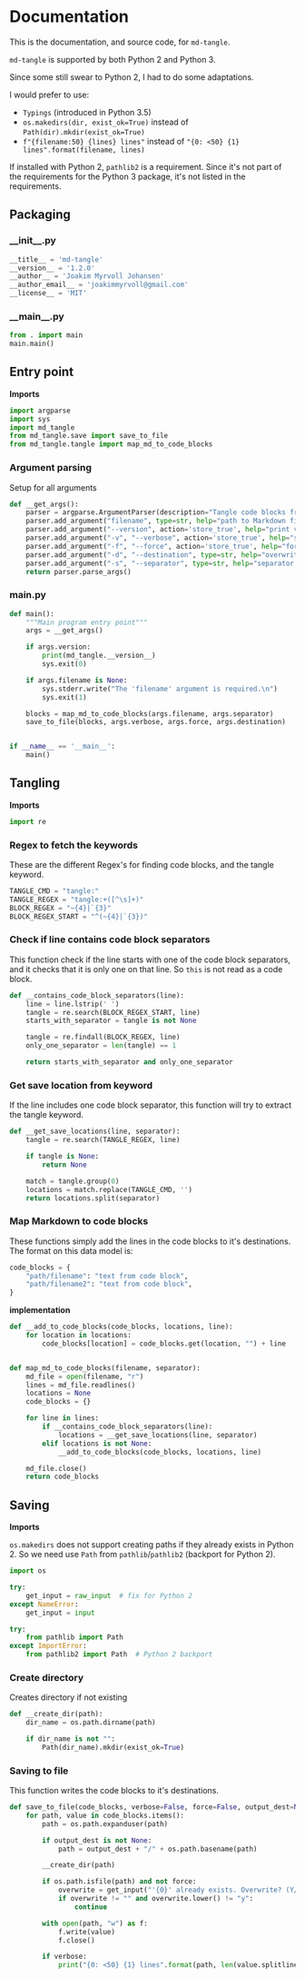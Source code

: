 # Documentation
This is the documentation, and source code, for `md-tangle`.

`md-tangle` is supported by both Python 2 and Python 3.
 
Since some still swear to Python 2, I had to do some adaptations. 

I would prefer to use:
* `Typings` (introduced in Python 3.5)
* `os.makedirs(dir, exist_ok=True)` instead of `Path(dir).mkdir(exist_ok=True)`
* `f"{filename:50} {lines} lines"` instead of `"{0: <50} {1} lines".format(filename, lines)`

If installed with Python 2, `pathlib2` is a requirement. Since it's not part of the
requirements for the Python 3 package, it's not listed in the requirements.

## Packaging

### \_\_init__.py
```python tangle:md_tangle/__init__.py
__title__ = 'md-tangle'
__version__ = '1.2.0'
__author__ = 'Joakim Myrvoll Johansen'
__author_email__ = 'joakimmyrvoll@gmail.com'
__license__ = 'MIT'
```

### \_\_main__.py
```python tangle:md_tangle/__main__.py
from . import main
main.main()
```

## Entry point

__Imports__
```python tangle:md_tangle/main.py
import argparse
import sys
import md_tangle
from md_tangle.save import save_to_file
from md_tangle.tangle import map_md_to_code_blocks
```

### Argument parsing
Setup for all arguments

```python tangle:md_tangle/main.py
def __get_args():
    parser = argparse.ArgumentParser(description="Tangle code blocks from Markdown file.")
    parser.add_argument("filename", type=str, help="path to Markdown file", nargs='?')
    parser.add_argument("--version", action='store_true', help="print version")
    parser.add_argument("-v", "--verbose", action='store_true', help="show output")
    parser.add_argument("-f", "--force", action='store_true', help="force overwrite of files")
    parser.add_argument("-d", "--destination", type=str, help="overwrite output destination")
    parser.add_argument("-s", "--separator", type=str, help="separator for tangle destinations (default=',')", default=",")
    return parser.parse_args()
```

### main.py
```python tangle:md_tangle/main.py
def main():
    """Main program entry point"""
    args = __get_args()

    if args.version:
        print(md_tangle.__version__)
        sys.exit(0)

    if args.filename is None:
        sys.stderr.write("The 'filename' argument is required.\n")
        sys.exit(1)

    blocks = map_md_to_code_blocks(args.filename, args.separator)
    save_to_file(blocks, args.verbose, args.force, args.destination)


if __name__ == '__main__':
    main()
```

## Tangling

__Imports__
```python tangle:md_tangle/tangle.py
import re
```

### Regex to fetch the keywords
These are the different Regex's for finding code blocks, and the tangle keyword.

```python tangle:md_tangle/tangle.py
TANGLE_CMD = "tangle:"
TANGLE_REGEX = "tangle:+([^\s]+)"
BLOCK_REGEX = "~{4}|`{3}"
BLOCK_REGEX_START = "^(~{4}|`{3})"
```

### Check if line contains code block separators
This function check if the line starts with one of the code block separators, and
it checks that it is only one on that line. So ```this``` is not read as a code block.

```python tangle:md_tangle/tangle.py
def __contains_code_block_separators(line):
    line = line.lstrip(' ')
    tangle = re.search(BLOCK_REGEX_START, line)
    starts_with_separator = tangle is not None

    tangle = re.findall(BLOCK_REGEX, line)
    only_one_separator = len(tangle) == 1

    return starts_with_separator and only_one_separator
```

### Get save location from keyword
If the line includes one code block separator, this function will try to extract the tangle keyword.

```python tangle:md_tangle/tangle.py
def __get_save_locations(line, separator):
    tangle = re.search(TANGLE_REGEX, line)

    if tangle is None:
        return None

    match = tangle.group(0)
    locations = match.replace(TANGLE_CMD, '')
    return locations.split(separator)
```

### Map Markdown to code blocks
These functions simply add the lines in the code blocks to it's destinations. The format on this
data model is:
```python
code_blocks = {
    "path/filename": "text from code block",
    "path/filename2": "text from code block",
}
```

__implementation__
```python tangle:md_tangle/tangle.py
def __add_to_code_blocks(code_blocks, locations, line):
    for location in locations:
        code_blocks[location] = code_blocks.get(location, "") + line


def map_md_to_code_blocks(filename, separator):
    md_file = open(filename, "r")
    lines = md_file.readlines()
    locations = None
    code_blocks = {}

    for line in lines:
        if __contains_code_block_separators(line):
            locations = __get_save_locations(line, separator)
        elif locations is not None:
            __add_to_code_blocks(code_blocks, locations, line)

    md_file.close()
    return code_blocks
```

## Saving

__Imports__

`os.makedirs` does not support creating paths if they already exists in Python 2. So we need use `Path` from
`pathlib`/`pathlib2` (backport for Python 2).

```python tangle:md_tangle/save.py
import os

try:
    get_input = raw_input  # fix for Python 2
except NameError:
    get_input = input

try:
    from pathlib import Path
except ImportError:
    from pathlib2 import Path  # Python 2 backport
```

### Create directory
Creates directory if not existing

```python tangle:md_tangle/save.py
def __create_dir(path):
    dir_name = os.path.dirname(path)

    if dir_name is not "":
        Path(dir_name).mkdir(exist_ok=True)

```

### Saving to file
This function writes the code blocks to it's destinations.

```python tangle:md_tangle/save.py
def save_to_file(code_blocks, verbose=False, force=False, output_dest=None):
    for path, value in code_blocks.items():
        path = os.path.expanduser(path)

        if output_dest is not None:
            path = output_dest + "/" + os.path.basename(path)

        __create_dir(path)

        if os.path.isfile(path) and not force:
            overwrite = get_input("'{0}' already exists. Overwrite? (Y/n) ".format(path))
            if overwrite != "" and overwrite.lower() != "y":
                continue

        with open(path, "w") as f:
            f.write(value)
            f.close()

        if verbose:
            print("{0: <50} {1} lines".format(path, len(value.splitlines())))

```
